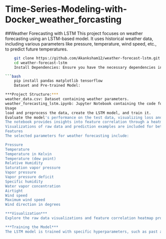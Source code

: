 # Time-Series-Modeling-with-Docker_weather_forcasting

##Weather Forecasting with LSTM
This project focuses on weather forecasting using an LSTM-based model. It uses historical weather data, including various parameters like pressure, temperature, wind speed, etc., to predict future temperatures.

 ```bash
     git clone https://github.com/Akanksham12/weather-forecast-lstm.git
     cd weather-forecast-lstm
     Install Dependencies: Ensure you have the necessary dependencies installed. You can use pip:

 ```bash
     pip install pandas matplotlib tensorflow
     Dataset and Pre-trained Model:

***Project Structure:***
weather_data.csv: Dataset containing weather parameters.
weather_forecasting_lstm.ipynb: Jupyter Notebook containing the code for the project.
Usage
load and preprocess the data, create the LSTM model, and train it.
Evaluate the model's performance on the test data, visualizing loss and accuracy.
The notebook provides insights into feature correlation through a heatmap.
Visualizations of raw data and prediction examples are included for better understanding.
Features
The selected parameters for weather forecasting include:

Pressure
Temperature
Temperature in Kelvin
Temperature (dew point)
Relative Humidity
Saturation vapor pressure
Vapor pressure
Vapor pressure deficit
Specific humidity
Water vapor concentration
Airtight
Wind speed
Maximum wind speed
Wind direction in degrees

***Visualization***
Explore the raw data visualizations and feature correlation heatmap provided in the notebook. These visualizations help understand the dataset and the relationships between different weather parameters.

***Training the Model***
The LSTM model is trained with specific hyperparameters, such as past and future time steps, learning rate, batch size, and epochs. Adjust these parameters based on your requirements.

